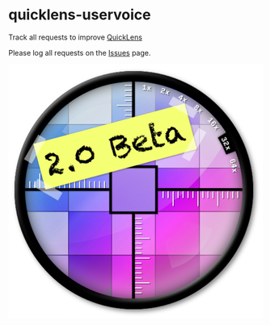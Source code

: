 # quicklens-uservoice
Track all requests to improve [QuickLens](https://quicklens.app)

Please log all requests on the [Issues](https://github.com/pavanpodila/quicklens-uservoice/issues) page.

![](quicklens-2.0-beta.png)
